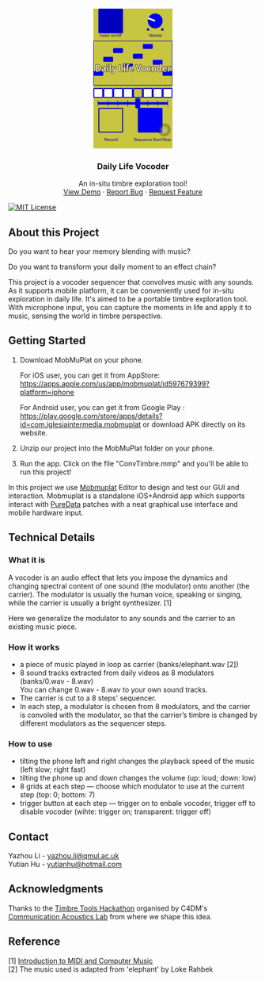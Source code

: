 
<!-- PROJECT LOGO -->
<br />
<div align="center">
<!--   <a href="https://github.com/othneildrew/Best-README-Template">
    <img src="images/logo.png" alt="Logo" width="80" height="80">
  </a> -->
  <img src="images/logo.jpg" alt="Logo" width="160">

  <h3 align="center">Daily Life Vocoder</h3>

  <p align="center">
    An in-situ timbre exploration tool!
    <br />
    <a href="https://www.youtube.com/shorts/r5UcnywTU4c">View Demo</a>
    ·
    <a href="https://github.com/li630925405/daily-life-vocoder/issues">Report Bug</a>
    ·
    <a href="https://github.com/li630925405/daily-life-vocoder/issues">Request Feature</a>
  </p>
</div>


<!-- PROJECT SHIELDS -->
[![MIT License][license-shield]][license-url]


## About this Project

Do you want to hear your memory blending with music?

Do you want to transform your daily moment to an effect chain?

This project is a vocoder sequencer that convolves music with any sounds. As it supports mobile platform, it can be conveniently used for in-situ exploration in daily life. It's aimed to be a portable timbre exploration tool. With microphone input, you can capture the moments in life and apply it to music, sensing the world in timbre perspective. 


## Getting Started
1. Download MobMuPlat on your phone.

    For iOS user, you can get it from AppStore: https://apps.apple.com/us/app/mobmuplat/id597679399?platform=iphone
    
    For Android user, you can get it from Google Play : https://play.google.com/store/apps/details?id=com.iglesiaintermedia.mobmuplat
    or download APK directly on its website.

2. Unzip our project into the MobMuPlat folder on your phone.
3. Run the app. Click on the file "ConvTimbre.mmp" and you'll be able to run this project!

In this project we use [Mobmuplat](https://danieliglesia.com/mobmuplat/) Editor to design and test our GUI and interaction. Mobmuplat is a standalone iOS+Android app which supports interact with [PureData](https://puredata.info/) patches with a neat graphical use interface and mobile hardware input.


## Technical Details

### What it is
A vocoder is an audio effect that lets you impose the dynamics and changing spectral content of one sound (the modulator) onto another (the carrier). The modulator is usually the human voice, speaking or singing, while the carrier is usually a bright synthesizer. [1]

Here we generalize the modulator to any sounds and the carrier to an existing music piece.

### How it works

+ a piece of music played in loop as carrier (banks/elephant.wav [2])
+ 8 sound tracks extracted from daily videos as 8 modulators (banks/0.wav - 8.wav)  
  You can change 0.wav - 8.wav to your own sound tracks.
+ The carrier is cut to a 8 steps' sequencer.
+ In each step, a modulator is chosen from 8 modulators, and the carrier is convoled with the modulator, so that the carrier’s timbre is changed by different modulators as the sequencer steps.

### How to use
+ tilting the phone left and right changes the playback speed of the music (left slow; right fast)
+ tilting the phone up and down changes the volume (up: loud; down: low)
+ 8 grids at each step — choose which modulator to use at the current step (top: 0; bottom: 7)
+ trigger button at each step — trigger on to enbale vocoder, trigger off to disable vocoder (wihte: trigger on; transparent: trigger off)

<!-- CONTACT -->
## Contact

Yazhou Li - yazhou.li@qmul.ac.uk  
Yutian Hu - yutianhu@hotmail.com


<!-- ACKNOWLEDGMENTS -->
## Acknowledgments

Thanks to the [Timbre Tools Hackathon](https://comma.eecs.qmul.ac.uk/timbre-tools-hackathon/) organised by C4DM's [Communication Acoustics Lab](https://comma.eecs.qmul.ac.uk/) from where we shape this idea.

## Reference
[1] [Introduction to MIDI and Computer Music](https://cecm.indiana.edu/361/rsn-vocoder.html#:~:text=A%20vocoder%20is%20an%20audio,is%20usually%20a%20bright%20synthesizer)  
[2] The music used is adapted from 'elephant' by Loke Rahbek



<!-- MARKDOWN LINKS & IMAGES -->
[license-shield]: https://img.shields.io/github/license/othneildrew/Best-README-Template.svg?style=for-the-badge
[license-url]: https://github.com/li630925405/daily-life-vocoder/blob/main/LICENSE.txt

